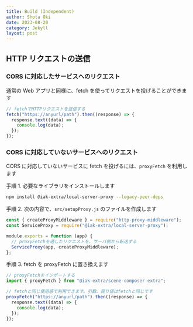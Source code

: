 ```yaml
---
title: Build (Independent)
author: Shota Oki
date: 2023-08-20
category: Jekyll
layout: post
---
```


## HTTP リクエストの送信

### CORS に対応したサービスへのリクエスト

通常の Web アプリと同様に、fetch を使ってリクエストを投げることができます

```typescript
// fetchでHTTPリクエストを送信する
fetch("https://anyurl/path").then((response) => {
  response.text((data) => {
    console.log(data);
  });
});
```

### CORS に対応していないサービスへのリクエスト

CORS に対応していないサービスに fetch を投げるには、`proxyFetch` を利用します

手順 1. 必要なライブラリをインストールします

```bash
npm install @iak-extra/local-server-proxy --legacy-peer-deps
```

手順 2. 次の内容で、`src/setupProxy.js` のファイルを作成します

```javascript
const { createProxyMiddleware } = require("http-proxy-middleware");
const ServiceProxy = require("@iak-extra/local-server-proxy");

module.exports = function (app) {
  // proxyFetchを通したリクエストを、サーバ側から転送する
  ServiceProxy(app, createProxyMiddleware);
};
```

手順 3. fetch を proxyFetch に置き換えます

```typescript
// proxyFetchをインポートする
import { proxyFetch } from "@iak-extra/scene-composer-extra";

// fetchと同じ使用感で利用できます。引数、戻り値はfetchと同じです
proxyFetch("https://anyurl/path").then((response) => {
  response.text((data) => {
    console.log(data);
  });
});
```
